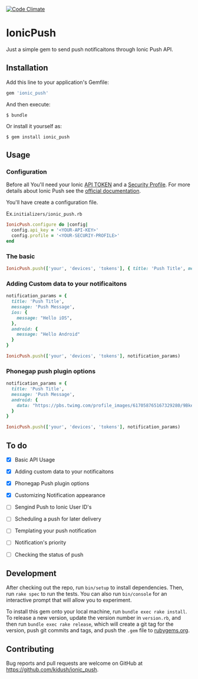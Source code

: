 [![Code Climate](https://codeclimate.com/github/kidush/ionic_push/badges/gpa.svg)](https://codeclimate.com/github/kidush/ionic_push)
# IonicPush

Just a simple gem to send push notificaitons through Ionic Push API.

## Installation

Add this line to your application's Gemfile:

```ruby
gem 'ionic_push'
```

And then execute:

    $ bundle

Or install it yourself as:

    $ gem install ionic_push

## Usage

### Configuration

Before all You'll need your Ionic [API TOKEN](http://docs.ionic.io/v2.0.0-beta/docs/api-getting-started#section-authentication) and a [Security Profile](http://docs.ionic.io/v2.0.0-beta/docs/security-profiles). For more details about Ionic Push see the [official documentation](http://docs.ionic.io/docs/push-sending-push).

You'll have create a configuration file.

Ex.`initializers/ionic_push.rb`
```ruby
IonicPush.configure do |config|
  config.api_key = '<YOUR-API-KEY>'
  config.profile = '<YOUR-SECURIY-PROFILE>'
end
```

### The basic

```ruby
IonicPush.push(['your', 'devices', 'tokens'], { title: 'Push Title', message: 'Push Message' })
```

### Adding Custom data to your notificaitons

```ruby
notification_params = {
  title: 'Push Title',
  message: 'Push Message',
  ios: {
	message: "Hello iOS",
  },
  android: {
    message: "Hello Android"
  }
}

IonicPush.push(['your', 'devices', 'tokens'], notification_params)
```

### Phonegap push plugin options

```ruby
notification_params = {
  title: 'Push Title',
  message: 'Push Message',
  android: {
    data: "https://pbs.twimg.com/profile_images/617058765167329280/9BkeDJlV.png"
  }
}

IonicPush.push(['your', 'devices', 'tokens'], notification_params)
```

## To do

- [x] Basic API Usage
- [x] Adding custom data to your notificaitons
- [x] Phonegap Push plugin options
- [x] Customizing Notification appearance
- [ ] Sengind Push to Ionic User ID's
- [ ] Scheduling a push for later delivery
- [ ] Templating your push notification
- [ ] Notification's priority
- [ ] Checking the status of push


## Development

After checking out the repo, run `bin/setup` to install dependencies. Then, run `rake spec` to run the tests. You can also run `bin/console` for an interactive prompt that will allow you to experiment.

To install this gem onto your local machine, run `bundle exec rake install`. To release a new version, update the version number in `version.rb`, and then run `bundle exec rake release`, which will create a git tag for the version, push git commits and tags, and push the `.gem` file to [rubygems.org](https://rubygems.org).

## Contributing

Bug reports and pull requests are welcome on GitHub at https://github.com/kidush/ionic_push.

